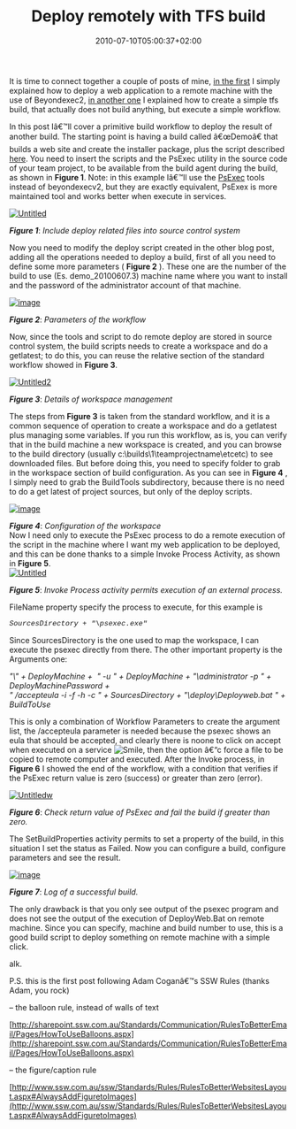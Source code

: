 ﻿---
title: "Deploy remotely with TFS build"
description: ""
date: 2010-07-10T05:00:37+02:00
draft: false
tags: [Continuous Integration,TFS Build]
categories: [Team Foundation Server]
---
It is time to connect together a couple of posts of mine, [in the first](http://www.codewrecks.com/blog/index.php/2010/07/06/deploy-on-remote-machine-during-builds/) I simply explained how to deploy a web application to a remote machine with the use of Beyondexec2, [in another one](http://www.codewrecks.com/blog/index.php/2010/07/07/use-tfs-2010-build-to-execute-arbitrary-task/) I explained how to create a simple tfs build, that actually does not build anything, but execute a simple workflow.

In this post Iâ€™ll cover a primitive build workflow to deploy the result of another build. The starting point is having a build called â€œDemoâ€ that builds a web site and create the installer package, plus the script described [here](http://www.codewrecks.com/blog/index.php/2010/07/06/deploy-on-remote-machine-during-builds/). You need to insert the scripts and the PsExec utility in the source code of your team project, to be available from the build agent during the build, as shown in  **Figure 1**. Note: in this example Iâ€™ll use the [PsExec](http://technet.microsoft.com/en-us/sysinternals/bb897553.aspx) tools instead of beyondexecv2, but they are exactly equivalent, PsExex is more maintained tool and works better when execute in services.

[![Untitled](http://www.codewrecks.com/blog/wp-content/uploads/2010/07/Untitled_thumb2.png "Untitled")](http://www.codewrecks.com/blog/wp-content/uploads/2010/07/Untitled4.png)

 ***Figure 1***: *Include deploy related files into source control system*

Now you need to modify the deploy script created in the other blog post, adding all the operations needed to deploy a build, first of all you need to define some more parameters ( **Figure 2** ). These one are the number of the build to use (Es. demo\_20100607.3) machine name where you want to install and the password of the administrator account of that machine.

[![image](http://www.codewrecks.com/blog/wp-content/uploads/2010/07/image_thumb11.png "image")](http://www.codewrecks.com/blog/wp-content/uploads/2010/07/image11.png)

 ***Figure 2***: *Parameters of the workflow*

Now, since the tools and script to do remote deploy are stored in source control system, the build scripts needs to create a workspace and do a getlatest; to do this, you can reuse the relative section of the standard workflow showed in  **Figure 3**.

[![Untitled2](http://www.codewrecks.com/blog/wp-content/uploads/2010/07/Untitled2_thumb1.png "Untitled2")](http://www.codewrecks.com/blog/wp-content/uploads/2010/07/Untitled21.png)

 ***Figure 3***: *Details of workspace management*

The steps from  **Figure 3** is taken from the standard workflow, and it is a common sequence of operation to create a workspace and do a getlatest plus managing some variables. If you run this workflow, as is, you can verify that in the build machine a new workspace is created, and you can browse to the build directory (usually c:\builds\1\teamprojectname\etcetc) to see downloaded files. But before doing this, you need to specify folder to grab in the workspace section of build configuration. As you can see in **Figure 4** , I simply need to grab the BuildTools subdirectory, because there is no need to do a get latest of project sources, but only of the deploy scripts.

[![image](http://www.codewrecks.com/blog/wp-content/uploads/2010/07/image_thumb12.png "image")](http://www.codewrecks.com/blog/wp-content/uploads/2010/07/image12.png)

 ***Figure 4***: *Configuration of the workspace*  
Now I need only to execute the PsExec process to do a remote execution of the script in the machine where I want my web application to be deployed, and this can be done thanks to a simple Invoke Process Activity, as shown in  **Figure 5**.      
[![Untitled](http://www.codewrecks.com/blog/wp-content/uploads/2010/07/Untitled_thumb3.png "Untitled")](http://www.codewrecks.com/blog/wp-content/uploads/2010/07/Untitled5.png)

 ***Figure 5***: *Invoke Process activity permits execution of an external process.*

FileName property specify the process to execute, for this example is

*<font size="2" face="Courier New">SourcesDirectory + &quot;\psexec.exe&quot;</font>*

Since SourcesDirectory is the one used to map the workspace, I can execute the psexec directly from there. The other important property is the Arguments one:

*"\\" + DeployMachine +  " -u " + DeployMachine + "\administrator -p " + DeployMachinePassword +       
" /accepteula -i -f -h -c " + SourcesDirectory + "\deploy\Deployweb.bat " + BuildToUse*

This is only a combination of Workflow Parameters to create the argument list, the /accepteula parameter is needed because the psexec shows an eula that should be accepted, and clearly there is noone to click on accept when executed on a service ![Smile](http://www.codewrecks.com/blog/wp-content/uploads/2010/07/wlEmoticonsmile1.png), then the option â€“c force a file to be copied to remote computer and executed. After the Invoke process, in  **Figure 6** I showed the end of the workflow, with a condition that verifies if the PsExec return value is zero (success) or greater than zero (error).

[![Untitledw](http://www.codewrecks.com/blog/wp-content/uploads/2010/07/Untitledw_thumb.png "Untitledw")](http://www.codewrecks.com/blog/wp-content/uploads/2010/07/Untitledw.png)

 ***Figure 6***: *Check return value of PsExec and fail the build if greater than zero.*

The SetBuildProperties activity permits to set a property of the build, in this situation I set the status as Failed. Now you can configure a build, configure parameters and see the result.

[![image](http://www.codewrecks.com/blog/wp-content/uploads/2010/07/image_thumb13.png "image")](http://www.codewrecks.com/blog/wp-content/uploads/2010/07/image13.png)

 ***Figure 7***: *Log of a successful build.*

The only drawback is that you only see output of the psexec program and does not see the output of the execution of DeployWeb.Bat on remote machine. Since you can specify, machine and build number to use, this is a good build script to deploy something on remote machine with a simple click.

alk.

P.S. this is the first post following Adam Coganâ€™s SSW Rules (thanks Adam, you rock)

– the balloon rule, instead of walls of text

[http://sharepoint.ssw.com.au/Standards/Communication/RulesToBetterEmail/Pages/HowToUseBalloons.aspx](http://sharepoint.ssw.com.au/Standards/Communication/RulesToBetterEmail/Pages/HowToUseBalloons.aspx)

– the figure/caption rule

[http://www.ssw.com.au/ssw/Standards/Rules/RulesToBetterWebsitesLayout.aspx#AlwaysAddFiguretoImages](http://www.ssw.com.au/ssw/Standards/Rules/RulesToBetterWebsitesLayout.aspx#AlwaysAddFiguretoImages)
